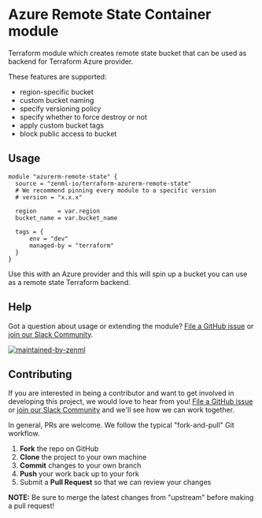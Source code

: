 # Azure Remote State Container module

Terraform module which creates remote state bucket that can be used as backend
for Terraform Azure provider.

These features are supported:

- region-specific bucket
- custom bucket naming
- specify versioning policy
- specify whether to force destroy or not
- apply custom bucket tags
- block public access to bucket

## Usage

```hcl
module "azurerm-remote-state" {
  source = "zenml-io/terraform-azurerm-remote-state"
  # We recommend pinning every module to a specific version
  # version = "x.x.x"

  region      = var.region
  bucket_name = var.bucket_name

  tags = {
      env = "dev"
      managed-by = "terraform"
  }
}
```

Use this with an Azure provider and this will spin up a bucket you can use as a
remote state Terraform backend.

## Help

Got a question about usage or extending the module? [File a GitHub issue](https://github.com/zenml-io/terraform-azurerm-remote-state/issues/new) or [join
our Slack Community](https://zenml.io/slack-invite/).

[![maintained-by-zenml](https://user-images.githubusercontent.com/3348134/173032050-ad923313-f2ce-4583-b27a-afcaa8b355e2.png)](https://zenml.io/)

## Contributing

If you are interested in being a contributor and want to get involved in
developing this project, we would love to hear from you! [File a GitHub issue](https://github.com/zenml-io/terraform-azurerm-remote-state/issues/new) or [join
our Slack Community](https://zenml.io/slack-invite/) and we'll see how we can
work together.

In general, PRs are welcome. We follow the typical "fork-and-pull" Git workflow.

 1. **Fork** the repo on GitHub
 2. **Clone** the project to your own machine
 3. **Commit** changes to your own branch
 4. **Push** your work back up to your fork
 5. Submit a **Pull Request** so that we can review your changes

**NOTE:** Be sure to merge the latest changes from "upstream" before making a pull request!
